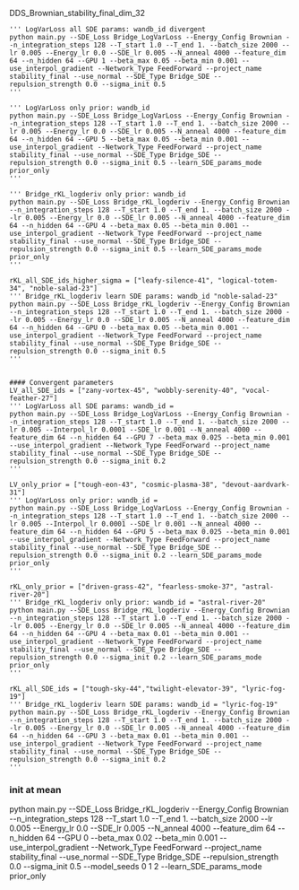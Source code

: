  DDS_Brownian_stability_final_dim_32
  
    ''' LogVarLoss all SDE params: wandb_id divergent
    python main.py --SDE_Loss Bridge_LogVarLoss --Energy_Config Brownian --n_integration_steps 128 --T_start 1.0 --T_end 1. --batch_size 2000 --lr 0.005 --Energy_lr 0.0 --SDE_lr 0.005 --N_anneal 4000 --feature_dim 64 --n_hidden 64 --GPU 1 --beta_max 0.05 --beta_min 0.001 --use_interpol_gradient --Network_Type FeedForward --project_name stability_final --use_normal --SDE_Type Bridge_SDE --repulsion_strength 0.0 --sigma_init 0.5
    '''

    ''' LogVarLoss only prior: wandb_id 
    python main.py --SDE_Loss Bridge_LogVarLoss --Energy_Config Brownian --n_integration_steps 128 --T_start 1.0 --T_end 1. --batch_size 2000 --lr 0.005 --Energy_lr 0.0 --SDE_lr 0.005 --N_anneal 4000 --feature_dim 64 --n_hidden 64 --GPU 5 --beta_max 0.05 --beta_min 0.001 --use_interpol_gradient --Network_Type FeedForward --project_name stability_final --use_normal --SDE_Type Bridge_SDE --repulsion_strength 0.0 --sigma_init 0.5 --learn_SDE_params_mode prior_only
    '''

    ''' Bridge_rKL_logderiv only prior: wandb_id 
    python main.py --SDE_Loss Bridge_rKL_logderiv --Energy_Config Brownian --n_integration_steps 128 --T_start 1.0 --T_end 1. --batch_size 2000 --lr 0.005 --Energy_lr 0.0 --SDE_lr 0.005 --N_anneal 4000 --feature_dim 64 --n_hidden 64 --GPU 4 --beta_max 0.05 --beta_min 0.001 --use_interpol_gradient --Network_Type FeedForward --project_name stability_final --use_normal --SDE_Type Bridge_SDE --repulsion_strength 0.0 --sigma_init 0.5 --learn_SDE_params_mode prior_only
    '''

    rKL_all_SDE_ids_higher_sigma = ["leafy-silence-41", "logical-totem-34", "noble-salad-23"]
    ''' Bridge_rKL_logderiv learn SDE params: wandb_id "noble-salad-23"
    python main.py --SDE_Loss Bridge_rKL_logderiv --Energy_Config Brownian --n_integration_steps 128 --T_start 1.0 --T_end 1. --batch_size 2000 --lr 0.005 --Energy_lr 0.0 --SDE_lr 0.005 --N_anneal 4000 --feature_dim 64 --n_hidden 64 --GPU 0 --beta_max 0.05 --beta_min 0.001 --use_interpol_gradient --Network_Type FeedForward --project_name stability_final --use_normal --SDE_Type Bridge_SDE --repulsion_strength 0.0 --sigma_init 0.5
    '''


    #### Convergent parameters
    LV_all_SDE_ids = ["zany-vortex-45", "wobbly-serenity-40", "vocal-feather-27"]
    ''' LogVarLoss all SDE params: wandb_id = 
    python main.py --SDE_Loss Bridge_LogVarLoss --Energy_Config Brownian --n_integration_steps 128 --T_start 1.0 --T_end 1. --batch_size 2000 --lr 0.005 --Interpol_lr 0.0001 --SDE_lr 0.001 --N_anneal 4000 --feature_dim 64 --n_hidden 64 --GPU 7 --beta_max 0.025 --beta_min 0.001 --use_interpol_gradient --Network_Type FeedForward --project_name stability_final --use_normal --SDE_Type Bridge_SDE --repulsion_strength 0.0 --sigma_init 0.2 
    '''

    LV_only_prior = ["tough-eon-43", "cosmic-plasma-38", "devout-aardvark-31"]
    ''' LogVarLoss only prior: wandb_id = 
    python main.py --SDE_Loss Bridge_LogVarLoss --Energy_Config Brownian --n_integration_steps 128 --T_start 1.0 --T_end 1. --batch_size 2000 --lr 0.005 --Interpol_lr 0.0001 --SDE_lr 0.001 --N_anneal 4000 --feature_dim 64 --n_hidden 64 --GPU 5 --beta_max 0.025 --beta_min 0.001 --use_interpol_gradient --Network_Type FeedForward --project_name stability_final --use_normal --SDE_Type Bridge_SDE --repulsion_strength 0.0 --sigma_init 0.2 --learn_SDE_params_mode prior_only
    '''

    rKL_only_prior = ["driven-grass-42", "fearless-smoke-37", "astral-river-20"]
    ''' Bridge_rKL_logderiv only prior: wandb_id = "astral-river-20"
    python main.py --SDE_Loss Bridge_rKL_logderiv --Energy_Config Brownian --n_integration_steps 128 --T_start 1.0 --T_end 1. --batch_size 2000 --lr 0.005 --Energy_lr 0.0 --SDE_lr 0.005 --N_anneal 4000 --feature_dim 64 --n_hidden 64 --GPU 4 --beta_max 0.01 --beta_min 0.001 --use_interpol_gradient --Network_Type FeedForward --project_name stability_final --use_normal --SDE_Type Bridge_SDE --repulsion_strength 0.0 --sigma_init 0.2 --learn_SDE_params_mode prior_only
    '''

    rKL_all_SDE_ids = ["tough-sky-44","twilight-elevator-39", "lyric-fog-19"]
    ''' Bridge_rKL_logderiv learn SDE params: wandb_id = "lyric-fog-19"
    python main.py --SDE_Loss Bridge_rKL_logderiv --Energy_Config Brownian --n_integration_steps 128 --T_start 1.0 --T_end 1. --batch_size 2000 --lr 0.005 --Energy_lr 0.0 --SDE_lr 0.005 --N_anneal 4000 --feature_dim 64 --n_hidden 64 --GPU 3 --beta_max 0.01 --beta_min 0.001 --use_interpol_gradient --Network_Type FeedForward --project_name stability_final --use_normal --SDE_Type Bridge_SDE --repulsion_strength 0.0 --sigma_init 0.2
    '''



### init at mean

python main.py --SDE_Loss Bridge_rKL_logderiv --Energy_Config Brownian --n_integration_steps 128 --T_start 1.0 --T_end 1. --batch_size 2000 --lr 0.005 --Energy_lr 0.0 --SDE_lr 0.005 --N_anneal 4000 --feature_dim 64 --n_hidden 64 --GPU 0 --beta_max 0.02 --beta_min 0.001 --use_interpol_gradient --Network_Type FeedForward --project_name stability_final --use_normal --SDE_Type Bridge_SDE --repulsion_strength 0.0 --sigma_init 0.5 --model_seeds 0 1 2 --learn_SDE_params_mode prior_only